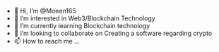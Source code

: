 - 👋 Hi, I’m @Moeen165
- 👀 I’m interested in Web3/Blockchain Technology 
- 🌱 I’m currently learning Blockchain technology 
- 💞️ I’m looking to collaborate on Creating a software regarding crypto 
- 📫 How to reach me ...

<!---
Moeen165/Moeen165 is a ✨ special ✨ repository because its `README.md` (this file) appears on your GitHub profile.
You can click the Preview link to take a look at your changes.
--->
